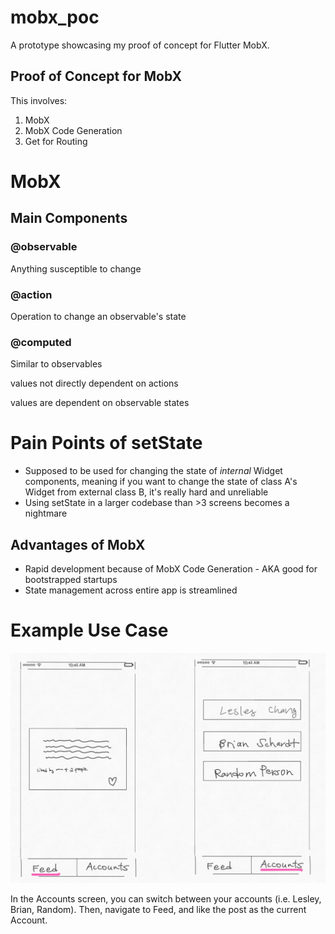 # mobx_poc

A prototype showcasing my proof of concept for Flutter MobX.

## Proof of Concept for MobX
This involves:
1. MobX
2. MobX Code Generation
3. Get for Routing

# MobX

## Main Components

### @observable

Anything susceptible to change

### @action

Operation to change an observable's state

### @computed

Similar to observables

values not directly dependent on actions

values are dependent on observable states

# Pain Points of setState

- Supposed to be used for changing the state of *internal* Widget components, meaning if you want to change the state of class A's Widget from external class B, it's really hard and unreliable
- Using setState in a larger codebase than >3 screens becomes a nightmare

## Advantages of MobX

- Rapid development because of MobX Code Generation - AKA good for bootstrapped startups
- State management across entire app is streamlined

# Example Use Case

![](example_use_case.png)

In the Accounts screen, you can switch between your accounts (i.e. Lesley, Brian, Random). Then, navigate to Feed, and like the post as the current Account.
